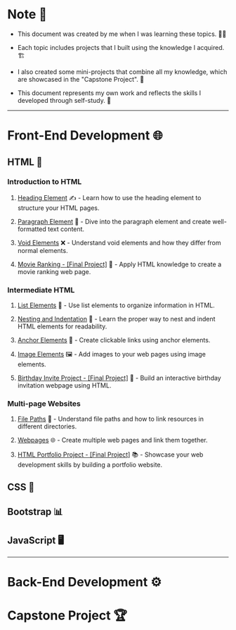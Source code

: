 # Note 📝

- This document was created by me when I was learning these topics. 👨‍💻

- Each topic includes projects that I built using the knowledge I acquired. 🏗️

- I also created some mini-projects that combine all my knowledge, which are showcased in the "Capstone Project". 🚀

- This document represents my own work and reflects the skills I developed through self-study. 💪

---

# Front-End Development 🌐

## HTML 📄

### Introduction to HTML

1. [Heading Element](https://sandip3.github.io/Angela-Yu/The%20Complete%202023%20Web%20Development%20Bootcamp/1%20-%20Front%20end%20Web%20Development/1%20-%20HTML/1%20-%20Introduction-to-HTML/2.1%20Heading%20Element/index.html) ✍️ - Learn how to use the heading element to structure your HTML pages.

2. [Paragraph Element](https://sandip3.github.io/Angela-Yu/The%20Complete%202023%20Web%20Development%20Bootcamp/1%20-%20Front%20end%20Web%20Development/1%20-%20HTML/1%20-%20Introduction-to-HTML/2.2%20Paragraph%20Element/index.html) 📃 - Dive into the paragraph element and create well-formatted text content.

3. [Void Elements](https://sandip3.github.io/Angela-Yu/The%20Complete%202023%20Web%20Development%20Bootcamp/1%20-%20Front%20end%20Web%20Development/1%20-%20HTML/1%20-%20Introduction-to-HTML/2.3%20Void%20Elements/index.html) ❌ - Understand void elements and how they differ from normal elements.

4. [Movie Ranking - [Final Project]](https://sandip3.github.io/Angela-Yu/The%20Complete%202023%20Web%20Development%20Bootcamp/1%20-%20Front%20end%20Web%20Development/1%20-%20HTML/1%20-%20Introduction-to-HTML/2.4%20Movie%20Ranking%20Project/index.html) 🎥 - Apply HTML knowledge to create a movie ranking web page.

### Intermediate HTML

1. [List Elements](https://sandip3.github.io/Angela-Yu/The%20Complete%202023%20Web%20Development%20Bootcamp/1%20-%20Front%20end%20Web%20Development/1%20-%20HTML/2%20-%20Intermediate%20HTML/3.0%20List%20Elements/index.html) 📜 - Use list elements to organize information in HTML.

2. [Nesting and Indentation](https://sandip3.github.io/Angela-Yu/The%20Complete%202023%20Web%20Development%20Bootcamp/1%20-%20Front%20end%20Web%20Development/1%20-%20HTML/2%20-%20Intermediate%20HTML/3.1%20Nesting%20and%20Indentation/index.html) 🐣 - Learn the proper way to nest and indent HTML elements for readability.

3. [Anchor Elements](https://sandip3.github.io/Angela-Yu/The%20Complete%202023%20Web%20Development%20Bootcamp/1%20-%20Front%20end%20Web%20Development/1%20-%20HTML/2%20-%20Intermediate%20HTML/3.2%20Anchor%20Elements/index.html) 🔗 - Create clickable links using anchor elements.

4. [Image Elements](https://sandip3.github.io/Angela-Yu/The%20Complete%202023%20Web%20Development%20Bootcamp/1%20-%20Front%20end%20Web%20Development/1%20-%20HTML/2%20-%20Intermediate%20HTML/3.3%20Image%20Elements/index.html) 🖼️ - Add images to your web pages using image elements.

5. [Birthday Invite Project - [Final Project]](https://sandip3.github.io/Angela-Yu/The%20Complete%202023%20Web%20Development%20Bootcamp/1%20-%20Front%20end%20Web%20Development/1%20-%20HTML/2%20-%20Intermediate%20HTML/3.4%20Birthday%20Invite%20Project/index.html) 🎂 - Build an interactive birthday invitation webpage using HTML.

### Multi-page Websites

1. [File Paths](https://sandip3.github.io/Angela-Yu/The%20Complete%202023%20Web%20Development%20Bootcamp/1%20-%20Front%20end%20Web%20Development/1%20-%20HTML/3%20-%20MultiPage%20Websites/4.0%20File%20Paths/Folder0/index.html) 📁 - Understand file paths and how to link resources in different directories.

2. [Webpages](https://sandip3.github.io/Angela-Yu/The%20Complete%202023%20Web%20Development%20Bootcamp/1%20-%20Front%20end%20Web%20Development/1%20-%20HTML/3%20-%20MultiPage%20Websites/4.1%20Webpages/index.html) 🌐 - Create multiple web pages and link them together.

3. [HTML Portfolio Project - [Final Project]](https://sandip3.github.io/Angela-Yu/The%20Complete%202023%20Web%20Development%20Bootcamp/1%20-%20Front%20end%20Web%20Development/1%20-%20HTML/3%20-%20MultiPage%20Websites/4.3%20HTML%20Portfolio%20Project/index.html) 📚 - Showcase your web development skills by building a portfolio website.

## CSS 🎨

## Bootstrap 📊

## JavaScript 🖥️

---

# Back-End Development ⚙️

# Capstone Project 🏆
